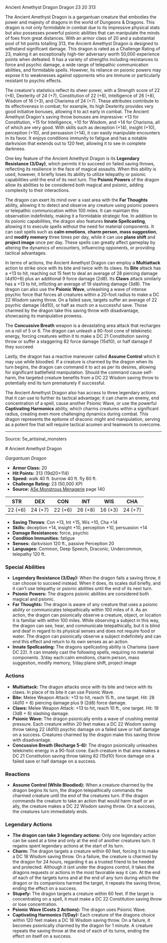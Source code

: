 <MonsterName/>Ancient Amethyst Dragon</MonsterName>
<CreatureType/>Dragon</CreatureType>
<CR/>23</CR>
<AC/>20</AC>
<HP/>313</HP>
<summary>The Ancient Amethyst Dragon is a gargantuan creature that embodies the power and majesty of dragons in the world of Dungeons & Dragons. This dragon is not only formidable in combat due to its impressive physical stats but also possesses powerful psionic abilities that can manipulate the minds of foes from great distances. With an armor class of 20 and a substantial pool of hit points totalling 313, the Ancient Amethyst Dragon is designed to withstand significant damage. This dragon is rated as a Challenge Rating of 23, making it an exceptionally high-tier adversary worth 50,000 experience points when defeated. It has a variety of strengths including resistances to force and psychic damage, a wide range of telepathic communication abilities, and formidable spells. However, its reliance on psionic powers may expose it to weaknesses against opponents who are immune or particularly resistant to psychic effects.</summary>

<detail>

The creature's statistics reflect its sheer power, with a Strength score of 22 (+6), Dexterity of 24 (+7), Constitution of 22 (+6), Intelligence of 26 (+8), Wisdom of 16 (+3), and Charisma of 24 (+7). These attributes contribute to its effectiveness in combat; for example, its high Dexterity provides very good initiative bonuses, allowing it to act early in combat. The Ancient Amethyst Dragon's saving throw bonuses are impressive: +13 for Constitution, +15 for Intelligence, +10 for Wisdom, and +14 for Charisma, all of which are very good. With skills such as deception (+14), insight (+10), perception (+10), and persuasion (+14), it can easily manipulate encounters in its favor. It enjoys conditions immunity to fatigue and has a notable darkvision that extends out to 120 feet, allowing it to see in complete darkness.

One key feature of the Ancient Amethyst Dragon is its **Legendary Resistance (3/Day)**, which permits it to succeed on failed saving throws, reflecting its resilience in the face of magical assaults. When this ability is used, however, it briefly loses its ability to utilize telepathy or psionic capabilities until the end of its next turn. The **Psionic Powers** of the dragon allow its abilities to be considered both magical and psionic, adding complexity to their interactions.

The dragon can exert its mind over a vast area with the **Far Thoughts** ability, allowing it to detect and observe any creature using psionic powers or telepathic communication within 100 miles. It can maintain this observation indefinitely, making it a formidable strategic foe. In addition to its psionic capabilities, the dragon also features **Innate Spellcasting**, allowing it to execute spells without the need for material components. It can cast spells such as **calm emotions**, **charm person**, **mass suggestion**, and **modify memory** three times per day, while it can use **plane shift** and **project image** once per day. These spells can greatly affect gameplay by altering the dynamics of encounters, influencing opponents, or providing tactical advantages.

In terms of actions, the Ancient Amethyst Dragon can employ a **Multiattack** action to strike once with its bite and twice with its claws. Its **Bite** attack has a +13 to hit, reaching out 15 feet to deal an average of 28 piercing damage (4d10+6) plus an additional 9 force damage (2d8). Its **Claws** attack similarly has a +13 to hit, inflicting an average of 19 slashing damage (3d8). The dragon can also use the **Psionic Wave**, unleashing a wave of intense psychic force that forces all creatures within a 20-foot radius to make a DC 22 Wisdom saving throw. On a failed save, targets suffer an average of 22 psychic damage (4d10), or half as much on a successful save. Those charmed by the dragon take this saving throw with disadvantage, showcasing its manipulative prowess.

The **Concussive Breath** weapon is a devastating area attack that recharges on a roll of 5 or 6. The dragon can unleash a 90-foot cone of telekinetic energy, forcing creatures within it to make a DC 21 Constitution saving throw or suffer a staggering 82 force damage (15d10), or half damage if they succeed.

Lastly, the dragon has a reactive maneuver called **Assume Control** which it may use while bloodied. If a creature is charmed by the dragon when its turn begins, the dragon can command it to act as per its desires, allowing for significant battlefield manipulation. Should the command cause self-harm, the targeted creature benefits from a DC 22 Wisdom saving throw to potentially end its turn prematurely if successful.

The Ancient Amethyst Dragon also has access to three legendary actions that it can use to further its tactical advantage; it can charm an enemy, end concentration of a spell, cause another Psionic Wave, or use the powerful **Captivating Harmonics** ability, which charms creatures within a significant radius, creating even more challenging dynamics during combat. This dragon represents the epitome of draconic might and manipulation, serving as a potent foe that will require tactical acumen and teamwork to overcome.</detail>



---

Source: 5e_artisinal_monsters

<statblock>
# Ancient Amethyst Dragon

*Gargantuan* *Dragon*

- **Armor Class:** 20
- **Hit Points:** 313 (19d20+114)
- **Speed:** walk 40 ft. burrow 40 ft. fly 60 ft.
- **Challenge Rating:** 23 (50,000 XP)
- **Source:** [A5e Monstrous Menagerie](https://enpublishingrpg.com/products/level-up-monstrous-menagerie-a5e) page 140

| STR | DEX | CON | INT | WIS | CHA |
| --- | --- | --- | --- | --- | --- |
| 22 (+6) | 24 (+7) | 22 (+6) | 26 (+8) | 16 (+3) | 24 (+7) |

- **Saving Throws**: Con +13, Int +15, Wis +10, Cha +14
- **Skills:** deception +14, insight +10, perception +10, persuasion +14
- **Damage Resistances:** force, psychic
- **Condition Immunities:** fatigue
- **Senses:** darkvision 120 ft., passive Perception 20
- **Languages:** Common, Deep Speech, Draconic, Undercommon, telepathy 120 ft.

### Special Abilities

- **Legendary Resistance (3/Day):** When the dragon fails a saving throw, it can choose to succeed instead. When it does, its scales dull briefly, and it can't use telepathy or psionic abilities until the end of its next turn.
- **Psionic Powers:** The dragons psionic abilities are considered both magical and psionic.
- **Far Thoughts:** The dragon is aware of any creature that uses a psionic ability or communicates telepathically within 100 miles of it. As an action, the dragon can psionically observe a creature, object, or location it is familiar with within 100 miles. While observing a subject in this way, the dragon can see, hear, and communicate telepathically, but it is blind and deaf in regard to its physical senses and does not require food or water. The dragon can psionically observe a subject indefinitely and can end this effect and return to its own senses as an action.
- **Innate Spellcasting:** The dragons spellcasting ability is Charisma (save DC 22). It can innately cast the following spells, requiring no material components. 3/day each:calm emotions, charm person, mass suggestion, modify memory,  1/day:plane shift, project image

### Actions

- **Multiattack:** The dragon attacks once with its bite and twice with its claws. In place of its bite  it can use Psionic Wave.
- **Bite:** Melee Weapon Attack: +13 to hit, reach 15 ft., one target. Hit: 28 (4d10 + 6) piercing damage plus 9 (2d8) force damage.
- **Claws:** Melee Weapon Attack: +13 to hit, reach 10 ft., one target. Hit: 19 (3d8 + 6) slashing damage.
- **Psionic Wave:** The dragon psionically emits a wave of crushing mental pressure. Each creature within 20 feet makes a DC 22 Wisdom saving throw  taking 22 (4d10) psychic damage on a failed save or half damage on a success. Creatures charmed by the dragon make this saving throw with disadvantage.
- **Concussive Breath (Recharge 5-6):** The dragon psionically unleashes telekinetic energy in a 90-foot cone. Each creature in that area makes a DC 21 Constitution saving throw  taking 82 (15d10) force damage on a failed save or half damage on a success.

### Reactions

- **Assume Control (While Bloodied):** When a creature charmed by the dragon begins its turn, the dragon telepathically commands the charmed creature until the end of the creatures turn. If the dragon commands the creature to take an action that would harm itself or an ally, the creature makes a DC 22 Wisdom saving throw. On a success, the creatures turn immediately ends.



### Legendary Actions

- **The dragon can take 3 legendary actions:** Only one legendary action can be used at a time and only at the end of another creatures turn. It regains spent legendary actions at the start of its turn.
- **Charm:** The dragon targets a creature within 60 feet, forcing it to make a DC 18 Wisdom saving throw. On a failure, the creature is charmed by the dragon for 24 hours, regarding it as a trusted friend to be heeded and protected. Although it isnt under the dragons control, it takes the dragons requests or actions in the most favorable way it can. At the end of each of the targets turns and at the end of any turn during which the dragon or its companions harmed the target, it repeats the saving throw, ending the effect on a success.
- **Stupefy:** The dragon targets a creature within 60 feet. If the target is concentrating on a spell, it must make a DC 22 Constitution saving throw or lose concentration.
- **Psionic Wave (Costs 2 Actions):** The dragon uses Psionic Wave.
- **Captivating Harmonics (1/Day):** Each creature of the dragons choice within 120 feet makes a DC 18 Wisdom saving throw. On a failure, it becomes psionically charmed by the dragon for 1 minute. A creature repeats the saving throw at the end of each of its turns, ending the effect on itself on a success.
</statblock>


